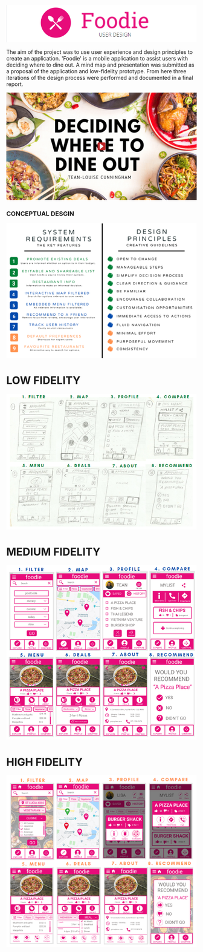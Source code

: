 ![readme_title](./readme_title.png)

The aim of the project was to use user experience and design principles to create an application. 'Foodie' is a mobile application to assist users with deciding where to dine out. A mind map and presentation was submitted as a proposal of the application and low-fidelity prototype. From here three iterations of the design process were performed and documented in a final report.

[![video](/MindMap/Presentation_Image.png)](https://youtu.be/BRX7kF7ynSQ)


### CONCEPTUAL DESGIN
![conceptual_design](./Final_Conceptual_Design.png)

# LOW FIDELITY
![low_fidelity](./Low_Fidelity/Low_Prototype.png)

# MEDIUM FIDELITY
![med_fidelity](./Med_Fidelity/Med_Prototype.PNG)

# HIGH FIDELITY
![high_fidelity](./High_Fidelity/High_Prototype.PNG)

